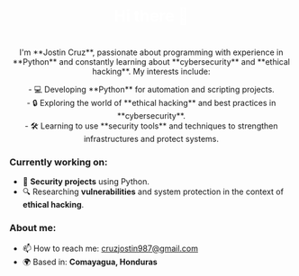 <h1 align="center" style="background-image: url('https://github.com/javierf89/javierf89/blob/54ae1b2cf77332f4f5181065c830f19b96634532/image.png'); background-size: cover; color: white; padding: 20px;">Hi there 👋</h1>

<p align="center">
I'm **Jostin Cruz**, passionate about programming with experience in **Python** and constantly learning about **cybersecurity** and **ethical hacking**. My interests include:
</p>

<p align="center">
- 💻 Developing **Python** for automation and scripting projects.<br>
- 🔒 Exploring the world of **ethical hacking** and best practices in **cybersecurity**.<br>
- 🛠️ Learning to use **security tools** and techniques to strengthen infrastructures and protect systems.
</p>

### Currently working on:
- 📜 **Security projects** using Python.
- 🔍 Researching **vulnerabilities** and system protection in the context of **ethical hacking**.

### About me:
- 📫 How to reach me: cruzjostin987@gmail.com
- 🌍 Based in: **Comayagua, Honduras**

